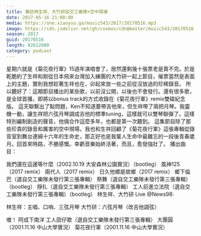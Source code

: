 ```yaml
---
title: 專訪林生祥、大竹研談交工樂隊+空中現場
date: 2017-05-16 21:00:00
media: https://one.xiaoyuu.ga/music543/2017/20170516.mp3
image: https://cdn.jsdelivr.net/gh/coxmos/cdn@master/music543/20170516.jpg
season: 2017
guid: 20170516
length: 82612000
category: podcast
---
```


星期六就是《菊花夜行軍》15週年演唱會了，居然還剩幾十張票老是賣不完。於是乾脆約了生祥和剛從日本飛來台灣加入練團的大竹研一起上節目，催票當然是表面上的主題，實則我想趁著生祥也在，卯起來放一些之前從沒放過的珍稀錄音。
所以聽好了：這期節目播出的某些歌，以前沒公開，以後也不會發行。還有很多歌，是全球首播，即將以bonus track的方式收錄在《菊花夜行軍》remix雙碟紀念版。
這天聯繫出了點問題，Ken不知道要帶吉他來，但生祥帶了兩把月琴。我靈機一動，讓生祥把六弦月琴調成吉他的標準tuning，這樣就可以雙琴聯彈了。這樣特別編制創造的聲音，他倆合作這麼多年，也都是第一次聽到。
這集節目除了那些珍貴的錄音和厲害的空中現場，我也和生祥回顧了《菊花夜行軍》這張專輯從錄音室到舞台連綿十六年的生命史，那正好也是我輩人生命中最難忘的一段後青春歲月。回首來時路，不勝感慨。幸虧音樂始終活著，而且，愈發強壯了。
播出曲目：

我們還在這邊等什麼（2002.10.19 大安森林公園實況）（bootleg）
風神125（2017 remix）
兩代人（2017 remix）
日久他鄉是故鄉（2017 remix）
鄉下倫巴（選自交工樂隊未發行第三張專輯）
祭舞（選自交工樂隊未發行第三張專輯）（bootleg）
掙扎（選自交工樂隊未發行第三張專輯）
工人前進立法院（選自交工樂隊未發行第三張專輯）（bootleg）
林生祥、大竹研 Live @News98:

林生祥：主唱、口哨、三弦月琴
大竹研：六弦月琴（改吉他調弦）

嗷！
阿成下南洋
工人囝仔歌（選自交工樂隊未發行第三張專輯）
大團圓（2001.11.16 中山大學實況）
菊花夜行軍（2001.11.16 中山大學實況）
